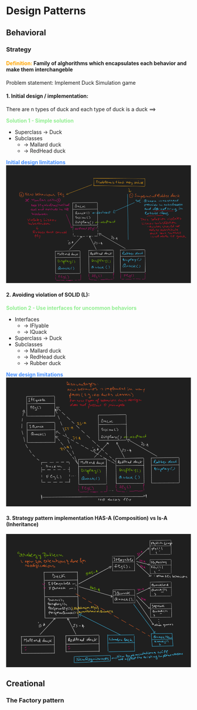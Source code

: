 # Design Patterns

## Behavioral
### Strategy
#### <b style="color:orange">Definition: </b>Family of alghorithms which encapsulates each behavior and make them interchangeble
Problem statement: Implement Duck Simulation game

#### 1. Initial design / implementation:
There are n types of duck and each type of duck is a duck ==>

<b style="color:lightgreen">Solution 1 - Simple solution</b>
- Superclass -> Duck
- Subclasses 	
	- -> Mallard duck 		
    - -> RedHead duck

<b style="color:#458fff">Initial design limitations</b>
![Solution 1: design and limitations](./Images/DuckSimulationInitial.png "Simple design")

#### 2. Avoiding violation of SOLID (L):
<b style="color:lightgreen">Solution 2 - Use interfaces for uncommon behaviors</b>
- Interfaces
	- -> IFlyable
	- -> IQuack
- Superclass -> Duck
- Subclasses 	
	- -> Mallard duck 		
    - -> RedHead duck
	- -> Rubber duck

<b style="color:#458fff">New design limitations</b>
![Solution 2: design and limitations](./Images/DuckSimulationSol2.png "Simple design")
#### 3. Strategy pattern implementation HAS-A (Composition) vs Is-A (Inheritance)
![Solution 2: design and limitations](./Images/DuckSimulationStrategy.png "Simple design")

## Creational
### The Factory pattern
